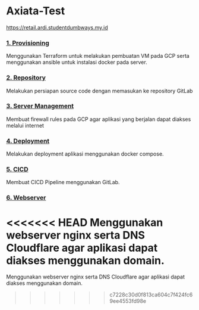 # Axiata-Test

https://retail.ardi.studentdumbways.my.id

### [1. Provisioning](<1. Provisioning/README.md>)
Menggunakan Terraform untuk melakukan pembuatan VM pada GCP serta menggunakan ansible untuk instalasi docker pada server.

### [2. Repository](<2. Repository/README.md>)
Melakukan persiapan source code dengan memasukan ke repository GitLab

### [3. Server Management](<3. Server Management/README.md>)
Membuat firewall rules pada GCP agar aplikasi yang berjalan dapat diakses melalui internet

### [4. Deployment](<4. Deployment/README.md>)
Melakukan deployment aplikasi menggunakan docker compose.

### [5. CICD](<5. CICD/README.md>)
Membuat CICD Pipeline menggunakan GitLab.

### [6. Webserver](<6. Web Server/README.md>)
<<<<<<< HEAD
Menggunakan webserver nginx serta DNS Cloudflare agar aplikasi dapat diakses menggunakan domain.
=======
Menggunakan webserver nginx serta DNS Cloudflare agar aplikasi dapat diakses menggunakan domain.
>>>>>>> c7228c30d0f813ca604c7f424fc69ee4553fd98e
